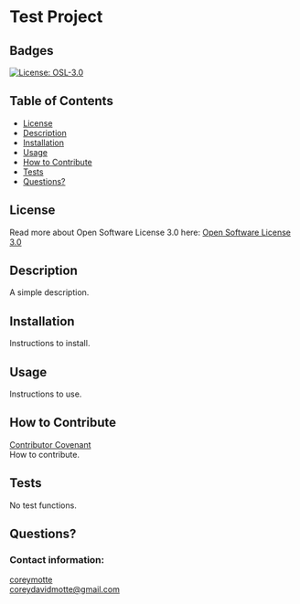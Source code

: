 # Test Project
  ## Badges
  [![License: OSL-3.0](https://img.shields.io/badge/License-OSL--3.0-lightgrey.svg)](https://opensource.org/licenses/OSL-3.0)
  ## Table of Contents
  * [License](#license)
  * [Description](#description)
  * [Installation](#installation)
  * [Usage](#usage)
  * [How to Contribute](#how-to-contribute)
  * [Tests](#tests)
  * [Questions?](#questions)
  ## License
  Read more about Open Software License 3.0 here:
  [Open Software License 3.0](https://opensource.org/licenses/OSL-3.0)
  ## Description
  A simple description.
  ## Installation
  Instructions to install.
  ## Usage
  Instructions to use.
  ## How to Contribute
  [Contributor Covenant](https://www.contributor-covenant.org/)  
  How to contribute.
  ## Tests
  No test functions.
  ## Questions?
  ### Contact information: 
  [coreymotte](https://github.com/coreymotte)  
  coreydavidmotte@gmail.com